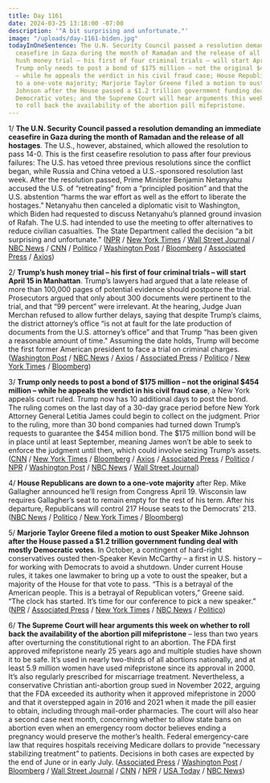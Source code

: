 ```yaml
---
title: Day 1161
date: 2024-03-25 13:18:00 -07:00
description: '"A bit surprising and unfortunate."'
image: "/uploads/day-1161-biden.jpg"
todayInOneSentence: The U.N. Security Council passed a resolution demanding an immediate
  ceasefire in Gaza during the month of Ramadan and the release of all hostages; Trump’s
  hush money trial – his first of four criminal trials – will start April 15 in Manhattan;
  Trump only needs to post a bond of $175 million – not the original $454 million
  – while he appeals the verdict in his civil fraud case; House Republicans are down
  to a one-vote majority; Marjorie Taylor Greene filed a motion to oust Speaker Mike
  Johnson after the House passed a $1.2 trillion government funding deal with mostly
  Democratic votes; and the Supreme Court will hear arguments this week on whether
  to roll back the availability of the abortion pill mifepristone.
---
```


1/ **The U.N. Security Council passed a resolution demanding an immediate ceasefire in Gaza during the month of Ramadan and the release of all hostages**. The U.S., however, abstained, which allowed the resolution to pass 14-0. This is the first ceasefire resolution to pass after four previous failures: The U.S. has vetoed three previous resolutions since the conflict began, while Russia and China vetoed a U.S.-sponsored resolution last week. After the resolution passed, Prime Minister Benjamin Netanyahu accused the U.S. of “retreating” from a “principled position” and that the U.S. abstention “harms the war effort as well as the effort to liberate the hostages.” Netanyahu then canceled a diplomatic visit to Washington, which Biden had requested to discuss Netanyahu’s planned ground invasion of Rafah. The U.S. had intended to use the meeting to offer alternatives to reduce civilian casualties. The State Department called the decision “a bit surprising and unfortunate.” ([NPR](https://www.npr.org/2024/03/25/1240669997/united-nations-security-council-cease-fire-resolution-gaza-israel-war) / [New York Times](https://www.nytimes.com/live/2024/03/25/world/israel-hamas-war-gaza-news) / [Wall Street Journal](https://www.wsj.com/world/middle-east/hostage-talks-stall-as-israeli-defense-minister-arrives-in-washington-ea36821d?mod=hp_lead_pos3) / [NBC News](https://www.nbcnews.com/news/world/live-blog/israel-hamas-war-live-updates-rcna144870) / [CNN](https://www.cnn.com/2024/03/25/middleeast/un-security-council-gaza-israel-ceasefire-intl/index.html) / [Politico](https://www.politico.com/news/2024/03/25/us-un-resolution-cease-fire-row-with-israel-00148813) / [Washington Post](https://www.washingtonpost.com/world/2024/03/25/israel-hamas-war-news-gaza-palestine/) / [Bloomberg](https://www.bloomberg.com/news/articles/2024-03-25/un-security-council-demands-gaza-cease-fire-as-the-us-abstains?sref=MIBMEEoj) / [Associated Press](https://apnews.com/article/un-gaza-ceasefire-resolution-vote-ramadan-b7985fede65e5477aba2c8d2e62a6632) / [Axios](https://www.axios.com/2024/03/25/gaza-ceasefire-resolution-un-security-council-veto))

2/ **Trump’s hush money trial – his first of four criminal trials – will start April 15 in Manhattan**. Trump’s lawyers had argued that a late release of more than 100,000 pages of potential evidence should postpone the trial. Prosecutors argued that only about 300 documents were pertinent to the trial, and that “99 percent” were irrelevant. At the hearing, Judge Juan Merchan refused to allow further delays, saying that despite Trump’s claims, the district attorney’s office “is not at fault for the late production of documents from the U.S. attorney’s office” and that Trump “has been given a reasonable amount of time." Assuming the date holds, Trump will become the first former American president to face a trial on criminal charges. ([Washington Post](https://www.washingtonpost.com/politics/2024/03/25/trump-new-york-hush-money-trial-hearing/) / [NBC News](https://www.nbcnews.com/politics/donald-trump/live-blog/live-updates-trump-expected-court-ny-hush-money-case-rcna144477) / [Axios](https://www.axios.com/2024/03/25/trump-new-york-hush-money-criminal-trial) / [Associated Press](https://apnews.com/article/trump-hush-money-trial-new-york-b8fb980a6ec745e918a13e676b7f1460) / [Politico](https://www.politico.com/news/2024/03/25/trump-criminal-trial-date-set-new-york-00148834) / [New York Times](https://www.nytimes.com/live/2024/03/25/nyregion/trump-hush-money-trial) / [Bloomberg](https://www.bloomberg.com/news/articles/2024-03-25/trump-s-first-criminal-trial-set-to-start-april-15-in-new-york?srnd=homepage-americas&sref=MIBMEEoj))

3/ **Trump only needs to post a bond of $175 million – not the original $454 million – while he appeals the verdict in his civil fraud case**, a New York appeals court ruled. Trump now has 10 additional days to post the bond. The ruling comes on the last day of a 30-day grace period before New York Attorney General Letitia James could begin to collect on the judgment. Prior to the ruling, more than 30 bond companies had turned down Trump’s requests to guarantee the $454 million bond. The $175 million bond will be in place until at least September, meaning James won’t be able to seek to enforce the judgment until then, which could involve seizing Trump’s assets. ([CNN](https://www.cnn.com/2024/03/25/politics/trump-civil-fraud-trial-bond/index.html) / [New York Times](https://www.nytimes.com/2024/03/25/nyregion/trump-bond-reduced.html) / [Bloomberg](https://www.bloomberg.com/news/articles/2024-03-25/trump-bond-reduced-to-175-million-as-he-appeals-ny-fine?sref=MIBMEEoj) / [Axios](https://www.axios.com/2024/03/19/trump-new-york-fraud-court-case-letitia-james) / [Associated Press](https://apnews.com/article/trump-civil-fraud-case-verdict-penalty-appeal-8447c48d0436083737204b13401438d2) / [Politico](https://www.politico.com/news/2024/03/25/trump-no-longer-needs-to-post-full-454m-bond-in-civil-fraud-case-court-rules-00148815) / [NPR](https://www.npr.org/2024/03/25/1240619833/trump-hush-money-trial-bond-payment) / [Washington Post](https://www.washingtonpost.com/politics/2024/03/25/trump-bond-reduced-new-york-fraud-case/) / [NBC News](https://www.nbcnews.com/politics/donald-trump/ny-appeals-court-reduces-trumps-bond-civil-fraud-case-175-million-vict-rcna144659) / [Wall Street Journal](https://www.wsj.com/us-news/law/donald-trump-new-york-fraud-bond-due-05f590e4?mod=hp_lead_pos1))

4/ **House Republicans are down to a one-vote majority** after Rep. Mike Gallagher announced he’ll resign from Congress April 19. Wisconsin law requires Gallagher’s seat to remain empty for the rest of his term. After his departure, Republicans will control 217 House seats to the Democrats’ 213. ([NBC News](https://www.nbcnews.com/politics/congress/republican-mike-gallagher-resign-early-house-majority-shrinks-rcna144672) / [Politico](https://www.politico.com/live-updates/2024/03/22/congress/gallagher-leaving-early-00148586) / [New York Times](https://www.nytimes.com/2024/03/22/us/politics/house-republican-majority-mike-gallagher.html) / [Bloomberg](https://www.bloomberg.com/news/articles/2024-03-22/slim-republican-house-majority-shrinks-further-as-lawmaker-quits?sref=MIBMEEoj))

5/ **Marjorie Taylor Greene filed a motion to oust Speaker Mike Johnson after the House passed a $1.2 trillion government funding deal with mostly Democratic votes**. In October, a contingent of hard-right conservatives ousted then-Speaker Kevin McCarthy – a first in U.S. history – for working with Democrats to avoid a shutdown. Under current House rules, it takes one lawmaker to bring up a vote to oust the speaker, but a majority of the House for that vote to pass. “This is a betrayal of the American people. This is a betrayal of Republican voters,” Greene said. “The clock has started. It’s time for our conference to pick a new speaker.” ([NPR](https://www.npr.org/2024/03/22/1240186860/marjorie-taylor-greene-mike-johnson-motion-to-vacate-house-speaker) / [Associated Press](https://apnews.com/article/congress-motion-to-vacate-speaker-mike-johnson-marjorie-taylor-greene-9d5188eea71d3924b782c4d89cfc21a9) / [New York Times](https://www.nytimes.com/2024/03/25/us/politics/speaker-mike-johnson-ukraine.html) / [NBC News](https://www.nbcnews.com/politics/congress/rep-marjorie-taylor-greene-files-motion-oust-mike-johnson-house-speake-rcna134385) / [Politico](https://www.politico.com/live-updates/2024/03/22/congress/greene-drops-the-motion-vacate-johnson-00148543))

6/ **The Supreme Court will hear arguments this week on whether to roll back the availability of the abortion pill mifepristone** – less than two years after overturning the constitutional right to an abortion. The FDA first approved mifepristone nearly 25 years ago and multiple studies have shown it to be safe. It’s used in nearly two-thirds of all abortions nationally, and at least 5.9 million women have used mifepristone since its approval in 2000. It’s also regularly prescribed for miscarriage treatment. Nevertheless, a conservative Christian anti-abortion group sued in November 2022, arguing that the FDA exceeded its authority when it approved mifepristone in 2000 and that it overstepped again in 2016 and 2021 when it made the pill easier to obtain, including through mail-order pharmacies. The court will also hear a second case next month, concerning whether to allow state bans on abortion even when an emergency room doctor believes ending a pregnancy would preserve the mother’s health. Federal emergency-care law that requires hospitals receiving Medicare dollars to provide “necessary stabilizing treatment” to patients. Decisions in both cases are expected by the end of June or in early July. ([Associated Press](https://apnews.com/article/mifepristone-abortion-pill-supreme-court-1d2221251197a391c9bca833918e4554) / [Washington Post](https://www.washingtonpost.com/politics/2024/03/24/supreme-court-abortion-pill-case/) / [Bloomberg](https://www.bloomberg.com/news/articles/2024-03-25/supreme-court-rekindles-abortion-debate-as-election-fight-looms?sref=MIBMEEoj) / [Wall Street Journal](https://www.wsj.com/health/healthcare/abortion-pill-case-puts-supreme-court-back-in-the-hot-seat-dec8edad) / [CNN](https://www.cnn.com/2024/03/25/politics/abortion-pill-timeline-supreme-court-dg/index.html) / [NPR](https://www.npr.org/sections/health-shots/2024/03/25/1240282129/mifepristone-supreme-court-fda-medication-abortion-explainer) / [USA Today](https://www.usatoday.com/story/news/politics/2024/03/25/supreme-court-mifepristone-national-abortion-ban-comstock/72958484007/) / [NBC News](https://www.nbcnews.com/politics/supreme-court/ivf-birth-control-supreme-court-abortion-pill-case-spark-challenges-dr-rcna144435))
